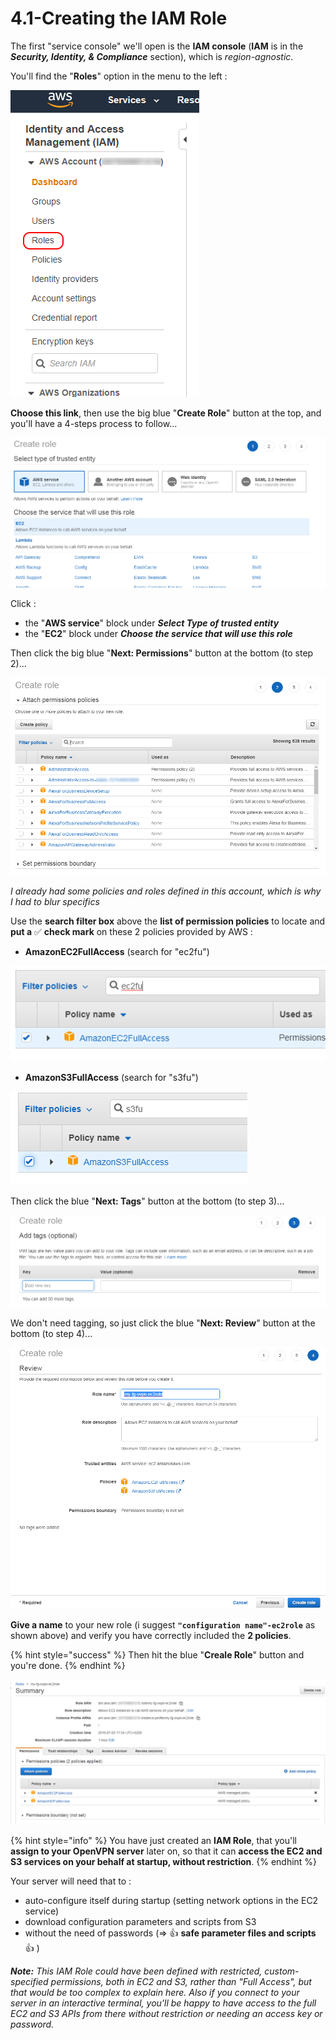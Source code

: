 # 4.1-Creating the IAM Role

The first "service console" we'll open is the **IAM console** \(**IAM** is in the _**Security, Identity, & Compliance**_ section\), which is _region-agnostic_.

You'll find the "**Roles**" option in the menu to the left  :

![](../.gitbook/assets/image%20%2824%29.png)

**Choose this link**, then use the big blue "**Create Role**" button at the top, and you'll have a 4-steps process to follow...

![](../.gitbook/assets/image%20%2898%29.png)

Click :

* the "**AWS service**" block under _**Select Type of trusted entity**_
* the "**EC2**" block under _**Choose the service that will use this role**_

Then click the big blue "**Next: Permissions**" button at the bottom \(to step 2\)...

![](../.gitbook/assets/image%20%2857%29.png)

_I already had some policies and roles defined in this account, which is why I had to blur specifics_

Use the **search filter box** above the **list of permission policies** to locate and **put a** ✅ **check mark** on these 2 policies provided by AWS :

* **AmazonEC2FullAccess** \(search for "ec2fu"\)

![](../.gitbook/assets/image%20%2891%29.png)

* **AmazonS3FullAccess** \(search for "s3fu"\)

![](../.gitbook/assets/image%20%288%29.png)

Then click the blue "**Next: Tags**" button at the bottom \(to step 3\)...

![](../.gitbook/assets/image%20%2869%29.png)

We don't need tagging, so just click the blue "**Next: Review**" button at the bottom \(to step 4\)...

![](../.gitbook/assets/image%20%28104%29.png)

**Give a name** to your new role \(i suggest **`"configuration name"-ec2role`** as shown above\) and verify you have correctly included the **2 policies**.

{% hint style="success" %}
Then hit the blue "**Creale Role**" button and you're done.
{% endhint %}

![Your shiny new IAM Role](../.gitbook/assets/image%20%2813%29.png)

{% hint style="info" %}
You have just created an **IAM Role**, that you'll **assign to your OpenVPN server** later on, so that it can **access the EC2 and S3 services on your behalf at startup, without restriction**.
{% endhint %}

Your server will need that to :

* auto-configure itself during startup \(setting network options in the EC2 service\)
* download configuration parameters and scripts from S3
* without the need of passwords \(=&gt; 👍 **safe parameter files and scripts** 👍 \)

_**Note:** This IAM Role could have been defined with restricted, custom-specified permissions, both in EC2 and S3, rather than "Full Access", but that would be too complex to explain here.  Also if you connect to your server in an interactive terminal, you'll be happy to have access to the full EC2 and S3 APIs from there without restriction or needing an access key or password._




